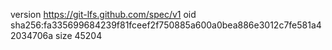version https://git-lfs.github.com/spec/v1
oid sha256:fa335699684239f81fceef2f750885a600a0bea886e3012c7fe581a42034706a
size 45204
